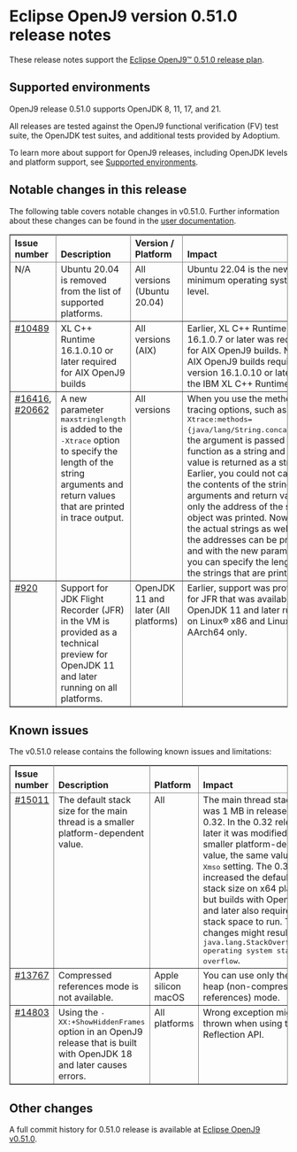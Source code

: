 <!--
* Copyright (c) 2025 IBM Corp. and others
*
* This program and the accompanying materials are made
* available under the terms of the Eclipse Public License 2.0
* which accompanies this distribution and is available at
* https://www.eclipse.org/legal/epl-2.0/ or the Apache
* License, Version 2.0 which accompanies this distribution and
* is available at https://www.apache.org/licenses/LICENSE-2.0.
*
* This Source Code may also be made available under the
* following Secondary Licenses when the conditions for such
* availability set forth in the Eclipse Public License, v. 2.0
* are satisfied: GNU General Public License, version 2 with
* the GNU Classpath Exception [1] and GNU General Public
* License, version 2 with the OpenJDK Assembly Exception [2].
*
* [1] https://www.gnu.org/software/classpath/license.html
* [2] https://openjdk.org/legal/assembly-exception.html
*
* SPDX-License-Identifier: EPL-2.0 OR Apache-2.0 OR GPL-2.0-only WITH Classpath-exception-2.0 OR GPL-2.0-only WITH OpenJDK-assembly-exception-1.0
-->

# Eclipse OpenJ9 version 0.51.0 release notes

These release notes support the [Eclipse OpenJ9&trade; 0.51.0 release plan](https://projects.eclipse.org/projects/technology.openj9/releases/0.51.0/plan).

## Supported environments

OpenJ9 release 0.51.0 supports OpenJDK 8, 11, 17, and 21.

All releases are tested against the OpenJ9 functional verification (FV) test suite, the OpenJDK test suites, and additional tests provided by Adoptium.

To learn more about support for OpenJ9 releases, including OpenJDK levels and platform support, see [Supported environments](https://eclipse.org/openj9/docs/openj9_support/index.html).

## Notable changes in this release

The following table covers notable changes in v0.51.0. Further information about these changes can be found in the [user documentation](https://www.eclipse.org/openj9/docs/version0.51/).

<table cellpadding="4" cellspacing="0" summary="" width="100%" rules="all" frame="border" border="1"><thead align="left">
<tr>
<th valign="bottom">Issue number</th>
<th valign="bottom">Description</th>
<th valign="bottom">Version / Platform</th>
<th valign="bottom">Impact</th>
</tr>
</thead>
<tbody>

<tr>
<td valign="top">N/A </td>
<td valign="top">Ubuntu 20.04 is removed from the list of supported platforms.</td>
<td valign="top">All versions (Ubuntu 20.04) </td>
<td valign="top">Ubuntu 22.04 is the new minimum operating system level.</td>
</tr>

<tr>
<td valign="top"><a href="https://github.ibm.com/runtimes/infrastructure/issues/10489">#10489</a></td>
<td valign="top">XL C++ Runtime 16.1.0.10 or later required for AIX OpenJ9 builds</td>
<td valign="top">All versions (AIX)</td>
<td valign="top">Earlier, XL C++ Runtime 16.1.0.7 or later was required for AIX OpenJ9 builds. Now, AIX OpenJ9 builds require version 16.1.0.10 or later of the IBM XL C++ Runtime.</td>
</tr>

<tr>
<td valign="top"><a href="https://github.com/eclipse-openj9/openj9/issues/16416">#16416</a>, <a href="https://github.com/eclipse-openj9/openj9/issues/20662">#20662</a></td>
<td valign="top">A new parameter <tt>maxstringlength</tt> is added to the <tt>-Xtrace</tt> option to specify the length of the string arguments and return values that are printed in trace output.</td>
<td valign="top">All versions</td>
<td valign="top">When you use the method tracing options, such as <tt>-Xtrace:methods={java/lang/String.concat'()'}</tt>, the argument is passed to the function as a string and the value is returned as a string. Earlier, you could not capture the contents of the string arguments and return values, only the address of the string object was printed. Now, both the actual strings as well as the addresses can be printed and with the new parameter, you can specify the length of the strings that are printed.</td>
</tr>

<tr>
<td valign="top"><a href="https://github.com/ibmruntimes/openj9-openjdk-jdk/pull/920">#920</a></td>
<td valign="top">Support for JDK Flight Recorder (JFR) in the VM is provided as a technical preview for OpenJDK 11 and later running on all platforms.</td>
<td valign="top">OpenJDK 11 and later (All platforms)</td>
<td valign="top">Earlier, support was provided for JFR that was available for OpenJDK 11 and later running on Linux&reg; x86 and Linux on AArch64 only.</td>

</tr>
</tbody>
</table>

## Known issues

The v0.51.0 release contains the following known issues and limitations:

<table cellpadding="4" cellspacing="0" summary="" width="100%" rules="all" frame="border" border="1">
<thead align="left">
<tr>
<th valign="bottom">Issue number</th>
<th valign="bottom">Description</th>
<th valign="bottom">Platform</th>
<th valign="bottom">Impact</th>
<th valign="bottom">Workaround</th>
</tr>
</thead>

<tbody>
<tr>
<td valign="top"><a href="https://github.com/eclipse-openj9/openj9/issues/15011">#15011</a></td>
<td valign="top">The default stack size for the main thread is a smaller platform-dependent value.</td>
<td valign="top">All</td>
<td valign="top">The main thread stack size was 1 MB in releases before 0.32. In the 0.32 release and later it was modified to a smaller
platform-dependent value, the same value as the <tt>-Xmso</tt> setting. The 0.33 release increased the default <tt>-Xmso</tt> stack size
on x64 platforms, but builds with OpenJDK 17 and later also require more stack space to run. These changes might result in a
<tt>java.lang.StackOverflowError: operating system stack overflow</tt>.</td>
<td valign="top">Use <tt>-Xmso</tt> to set the default stack size. See the default value by using <tt>-verbose:sizes</tt>.</td>
</tr>

<tr>
<td valign="top"><a href="https://github.com/eclipse-openj9/openj9/issues/13767">#13767</a></td>
<td valign="top">Compressed references mode is not available.</td>
<td valign="top">Apple silicon macOS</td>
<td valign="top">You can use only the large heap (non-compressed references) mode.</td>
<td valign="top">None</td>
</tr>

<tr>
<td valign="top"><a href="https://github.com/eclipse-openj9/openj9/issues/14803">#14803</a></td>
<td valign="top">Using the <tt>-XX:+ShowHiddenFrames</tt> option in an OpenJ9 release that is built with OpenJDK 18 and later causes errors.</td>
<td valign="top">All platforms</td>
<td valign="top">Wrong exception might be thrown when using the Reflection API.</td>
<td valign="top">Avoid using the <tt>-XX:+ShowHiddenFrames</tt> option with OpenJDK 18 and later.</td>
</tr>

</tbody>
</table>

## Other changes

A full commit history for 0.51.0 release is available at [Eclipse OpenJ9 v0.51.0](https://github.com/eclipse-openj9/openj9/releases/tag/openj9-0.51.0).
